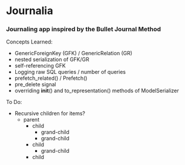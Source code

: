 # Journalia

### Journaling app inspired by the Bullet Journal Method

Concepts Learned:
- GenericForeignKey (GFK) / GenericRelation (GR)
- nested serialization of GFK/GR
- self-referencing GFK
- Logging raw SQL queries / number of queries
- prefetch_related() / Prefetch()
- pre_delete signal
- overriding __init__() and to_representation() methods of ModelSerializer

To Do:
- Recursive children for items?
    - parent
        - child
            - grand-child
            - grand-child
        - child
            - grand-child
        - child
